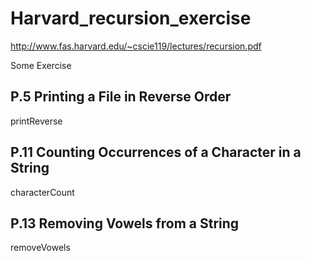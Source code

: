 # Harvard_recursion_exercise
http://www.fas.harvard.edu/~cscie119/lectures/recursion.pdf

Some Exercise

## P.5 Printing a File in Reverse Order
printReverse
## P.11 Counting Occurrences of a Character in a String
characterCount
## P.13 Removing Vowels from a String
removeVowels
